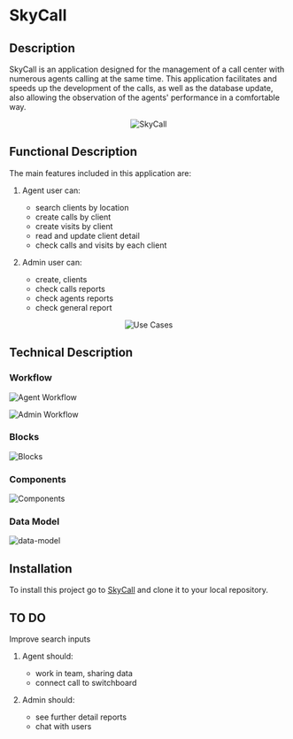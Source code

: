 # SkyCall

## Description

SkyCall is an application designed for the management of a call center with numerous agents calling at the same time.
This application facilitates and speeds up the development of the calls, as well as the database update, also allowing the observation of the agents' performance in a comfortable way.

<center>

![SkyCall](https://media.giphy.com/media/eJ2EUV0S00PTy/giphy.gif)


</center>

## Functional Description

The main features included in this application are:

1. Agent user can:

    - search clients by location 
    - create calls by client
    - create visits by client 
    - read and update client detail
    - check calls and visits by each client

2. Admin user can:

    - create, clients
    - check calls reports 
    - check agents reports
    - check general report 

<center>

![Use Cases](sky-call/sky-call-app/documentation/user-cases.jpg)

</center>

## Technical Description

### Workflow

![Agent Workflow](sky-call/sky-call-app/documentation/agent.jpg)

![Admin Workflow](../sky-call/sky-call-app/documentation/admin.jpg)

### Blocks
![Blocks](../sky-call/sky-call-app/documentation/Blocks.jpg)

### Components

![Components](../sky-call/sky-call-app/documentation/components.jpg)

### Data Model

![data-model](../sky-call/sky-call-app/documentation/data-model.jpg)

## Installation

To install this project go to [SkyCall](https://github.com/manoli2013/skycall.git) and clone it to your local repository.


## TO DO

Improve search inputs

1. Agent should:

    - work in team, sharing data 
    - connect call to switchboard

2. Admin should:

    - see further detail reports
    - chat with users




